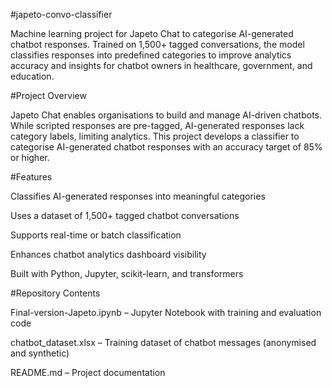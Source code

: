 #japeto-convo-classifier

Machine learning project for Japeto Chat to categorise AI-generated chatbot responses.
Trained on 1,500+ tagged conversations, the model classifies responses into predefined categories to improve analytics accuracy and insights for chatbot owners in healthcare, government, and education.

#Project Overview

Japeto Chat enables organisations to build and manage AI-driven chatbots.
While scripted responses are pre-tagged, AI-generated responses lack category labels, limiting analytics.
This project develops a classifier to categorise AI-generated chatbot responses with an accuracy target of 85% or higher.

#Features

Classifies AI-generated responses into meaningful categories

Uses a dataset of 1,500+ tagged chatbot conversations

Supports real-time or batch classification

Enhances chatbot analytics dashboard visibility

Built with Python, Jupyter, scikit-learn, and transformers

#Repository Contents

Final-version-Japeto.ipynb – Jupyter Notebook with training and evaluation code

chatbot_dataset.xlsx – Training dataset of chatbot messages (anonymised and synthetic)

README.md – Project documentation
